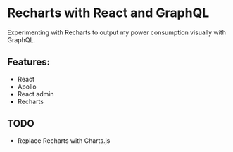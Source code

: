 # Recharts with React and GraphQL

Experimenting with Recharts to output my power consumption visually with GraphQL. 

## Features:

- React 
- Apollo
- React admin
- Recharts

## TODO

- Replace Recharts with Charts.js
